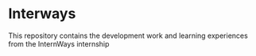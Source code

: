 # Interways
This repository contains the development work and learning experiences from the InternWays internship
